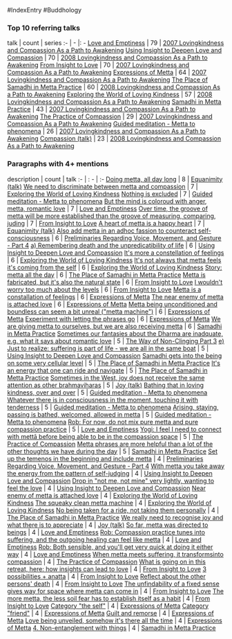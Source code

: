 #IndexEntry #Buddhology

### Top 10 referring talks
talk | count | series
:- | - |: -
<a data-href="Love and Emptiness" href="Love+and+Emptiness" class="internal-link" target="_blank" rel="noopener">Love and Emptiness</a> | 79 | <a data-href="2007 Lovingkindness and Compassion As a Path to Awakening" href="2007+Lovingkindness+and+Compassion+As+a+Path+to+Awakening" class="internal-link" target="_blank" rel="noopener">2007 Lovingkindness and Compassion As a Path to Awakening</a>
<a data-href="Using Insight to Deepen Love and Compassion" href="Using+Insight+to+Deepen+Love+and+Compassion" class="internal-link" target="_blank" rel="noopener">Using Insight to Deepen Love and Compassion</a> | 70 | <a data-href="2008 Lovingkindness and Compassion As a Path to Awakening" href="2008+Lovingkindness+and+Compassion+As+a+Path+to+Awakening" class="internal-link" target="_blank" rel="noopener">2008 Lovingkindness and Compassion As a Path to Awakening</a>
<a data-href="From Insight to Love" href="From+Insight+to+Love" class="internal-link" target="_blank" rel="noopener">From Insight to Love</a> | 70 | <a data-href="2007 Lovingkindness and Compassion As a Path to Awakening" href="2007+Lovingkindness+and+Compassion+As+a+Path+to+Awakening" class="internal-link" target="_blank" rel="noopener">2007 Lovingkindness and Compassion As a Path to Awakening</a>
<a data-href="Expressions of Metta" href="Expressions+of+Metta" class="internal-link" target="_blank" rel="noopener">Expressions of Metta</a> | 64 | <a data-href="2007 Lovingkindness and Compassion As a Path to Awakening" href="2007+Lovingkindness+and+Compassion+As+a+Path+to+Awakening" class="internal-link" target="_blank" rel="noopener">2007 Lovingkindness and Compassion As a Path to Awakening</a>
<a data-href="The Place of Samadhi in Metta Practice" href="The+Place+of+Samadhi+in+Metta+Practice" class="internal-link" target="_blank" rel="noopener">The Place of Samadhi in Metta Practice</a> | 60 | <a data-href="2008 Lovingkindness and Compassion As a Path to Awakening" href="2008+Lovingkindness+and+Compassion+As+a+Path+to+Awakening" class="internal-link" target="_blank" rel="noopener">2008 Lovingkindness and Compassion As a Path to Awakening</a>
<a data-href="Exploring the World of Loving Kindness" href="Exploring+the+World+of+Loving+Kindness" class="internal-link" target="_blank" rel="noopener">Exploring the World of Loving Kindness</a> | 57 | <a data-href="2008 Lovingkindness and Compassion As a Path to Awakening" href="2008+Lovingkindness+and+Compassion+As+a+Path+to+Awakening" class="internal-link" target="_blank" rel="noopener">2008 Lovingkindness and Compassion As a Path to Awakening</a>
<a data-href="Samadhi in Metta Practice" href="Samadhi+in+Metta+Practice" class="internal-link" target="_blank" rel="noopener">Samadhi in Metta Practice</a> | 43 | <a data-href="2007 Lovingkindness and Compassion As a Path to Awakening" href="2007+Lovingkindness+and+Compassion+As+a+Path+to+Awakening" class="internal-link" target="_blank" rel="noopener">2007 Lovingkindness and Compassion As a Path to Awakening</a>
<a data-href="The Practice of Compassion" href="The+Practice+of+Compassion" class="internal-link" target="_blank" rel="noopener">The Practice of Compassion</a> | 29 | <a data-href="2007 Lovingkindness and Compassion As a Path to Awakening" href="2007+Lovingkindness+and+Compassion+As+a+Path+to+Awakening" class="internal-link" target="_blank" rel="noopener">2007 Lovingkindness and Compassion As a Path to Awakening</a>
<a data-href="Guided meditation - Metta to phenomena" href="Guided+meditation+-+Metta+to+phenomena" class="internal-link" target="_blank" rel="noopener">Guided meditation - Metta to phenomena</a> | 26 | <a data-href="2007 Lovingkindness and Compassion As a Path to Awakening" href="2007+Lovingkindness+and+Compassion+As+a+Path+to+Awakening" class="internal-link" target="_blank" rel="noopener">2007 Lovingkindness and Compassion As a Path to Awakening</a>
<a data-href="Compassion (talk)" href="Compassion+%28talk%29" class="internal-link" target="_blank" rel="noopener">Compassion (talk)</a> | 23 | <a data-href="2008 Lovingkindness and Compassion As a Path to Awakening" href="2008+Lovingkindness+and+Compassion+As+a+Path+to+Awakening" class="internal-link" target="_blank" rel="noopener">2008 Lovingkindness and Compassion As a Path to Awakening</a>

### Paragraphs with 4+ mentions
description | count | talk
:- | : - | :-
<a aria-label-position="top" aria-label="Equanimity (talk) > Doing metta all day long" data-href="Equanimity (talk)#Doing metta all day long" href="Equanimity+%28talk%29#Doing+metta+all+day+long" class="internal-link" target="_blank" rel="noopener">Doing metta, all day long</a> | 8 | <a data-href="Equanimity (talk)" href="Equanimity+%28talk%29" class="internal-link" target="_blank" rel="noopener">Equanimity (talk)</a>
<a aria-label-position="top" aria-label="Exploring the World of Loving Kindness > We need to discriminate between metta and compassion" data-href="Exploring the World of Loving Kindness#We need to discriminate between metta and compassion" href="Exploring+the+World+of+Loving+Kindness#We+need+to+discriminate+between+metta+and+compassion" class="internal-link" target="_blank" rel="noopener">We need to discriminate between metta and compassion</a> | 7 | <a data-href="Exploring the World of Loving Kindness" href="Exploring+the+World+of+Loving+Kindness" class="internal-link" target="_blank" rel="noopener">Exploring the World of Loving Kindness</a>
<a aria-label-position="top" aria-label="Guided meditation - Metta to phenomena > Nothing is excluded" data-href="Guided meditation - Metta to phenomena#Nothing is excluded" href="Guided+meditation+-+Metta+to+phenomena#Nothing+is+excluded" class="internal-link" target="_blank" rel="noopener">Nothing is excluded</a> | 7 | <a data-href="Guided meditation - Metta to phenomena" href="Guided+meditation+-+Metta+to+phenomena" class="internal-link" target="_blank" rel="noopener">Guided meditation - Metta to phenomena</a>
<a aria-label-position="top" aria-label="Love and Emptiness > But the mind is coloroud with anger metta romantic love" data-href="Love and Emptiness#But the mind is coloroud with anger metta romantic love" href="Love+and+Emptiness#But+the+mind+is+coloroud+with+anger+metta+romantic+love" class="internal-link" target="_blank" rel="noopener">But the mind is coloroud with anger, metta, romantic love</a> | 7 | <a data-href="Love and Emptiness" href="Love+and+Emptiness" class="internal-link" target="_blank" rel="noopener">Love and Emptiness</a>
<a aria-label-position="top" aria-label="From Insight to Love > Over time the groove of metta will be more established than the groove of measuring comparing juding" data-href="From Insight to Love#Over time the groove of metta will be more established than the groove of measuring comparing juding" href="From+Insight+to+Love#Over+time+the+groove+of+metta+will+be+more+established+than+the+groove+of+measuring+comparing+juding" class="internal-link" target="_blank" rel="noopener">Over time, the groove of metta will be more established than the groove of measuring, comparing, juding</a> | 7 | <a data-href="From Insight to Love" href="From+Insight+to+Love" class="internal-link" target="_blank" rel="noopener">From Insight to Love</a>
<a aria-label-position="top" aria-label="Equanimity (talk) > A heart of metta is a happy heart" data-href="Equanimity (talk)#A heart of metta is a happy heart" href="Equanimity+%28talk%29#A+heart+of+metta+is+a+happy+heart" class="internal-link" target="_blank" rel="noopener">A heart of metta is a happy heart</a> | 7 | <a data-href="Equanimity (talk)" href="Equanimity+%28talk%29" class="internal-link" target="_blank" rel="noopener">Equanimity (talk)</a>
<a aria-label-position="top" aria-label="Preliminaries Regarding Voice, Movement, and Gesture - Part 4 > Also add metta in an adhoc fassion to counteract self-consciousness" data-href="Preliminaries Regarding Voice, Movement, and Gesture - Part 4#Also add metta in an adhoc fassion to counteract self-consciousness" href="Preliminaries+Regarding+Voice%2C+Movement%2C+and+Gesture+-+Part+4#Also+add+metta+in+an+adhoc+fassion+to+counteract+self-consciousness" class="internal-link" target="_blank" rel="noopener">Also add metta in an adhoc fassion to counteract self-consciousness</a> | 6 | <a data-href="Preliminaries Regarding Voice, Movement, and Gesture - Part 4" href="Preliminaries+Regarding+Voice%2C+Movement%2C+and+Gesture+-+Part+4" class="internal-link" target="_blank" rel="noopener">Preliminaries Regarding Voice, Movement, and Gesture - Part 4</a>
<a aria-label-position="top" aria-label="Using Insight to Deepen Love and Compassion > a Remembering death and the unpredicatibility of life" data-href="Using Insight to Deepen Love and Compassion#a Remembering death and the unpredicatibility of life" href="Using+Insight+to+Deepen+Love+and+Compassion#a+Remembering+death+and+the+unpredicatibility+of+life" class="internal-link" target="_blank" rel="noopener">a) Remembering death and the unpredicatibility of life</a> | 6 | <a data-href="Using Insight to Deepen Love and Compassion" href="Using+Insight+to+Deepen+Love+and+Compassion" class="internal-link" target="_blank" rel="noopener">Using Insight to Deepen Love and Compassion</a>
<a aria-label-position="top" aria-label="Exploring the World of Loving Kindness > Its more a constellation of feelings" data-href="Exploring the World of Loving Kindness#It's more a constellation of feelings" href="Exploring+the+World+of+Loving+Kindness#It%27s+more+a+constellation+of+feelings" class="internal-link" target="_blank" rel="noopener">It&#x27;s more a constellation of feelings</a> | 6 | <a data-href="Exploring the World of Loving Kindness" href="Exploring+the+World+of+Loving+Kindness" class="internal-link" target="_blank" rel="noopener">Exploring the World of Loving Kindness</a>
<a aria-label-position="top" aria-label="Exploring the World of Loving Kindness > Its not always that metta feels its coming from the self" data-href="Exploring the World of Loving Kindness#It's not always that metta feels it's coming from the self" href="Exploring+the+World+of+Loving+Kindness#It%27s+not+always+that+metta+feels+it%27s+coming+from+the+self" class="internal-link" target="_blank" rel="noopener">It&#x27;s not always that metta feels it&#x27;s coming from the self</a> | 6 | <a data-href="Exploring the World of Loving Kindness" href="Exploring+the+World+of+Loving+Kindness" class="internal-link" target="_blank" rel="noopener">Exploring the World of Loving Kindness</a>
<a aria-label-position="top" aria-label="The Place of Samadhi in Metta Practice > Story metta all the day" data-href="The Place of Samadhi in Metta Practice#Story metta all the day" href="The+Place+of+Samadhi+in+Metta+Practice#Story+metta+all+the+day" class="internal-link" target="_blank" rel="noopener">Story: metta all the day</a> | 6 | <a data-href="The Place of Samadhi in Metta Practice" href="The+Place+of+Samadhi+in+Metta+Practice" class="internal-link" target="_blank" rel="noopener">The Place of Samadhi in Metta Practice</a>
<a aria-label-position="top" aria-label="From Insight to Love > Metta is fabricated but its also the natural state" data-href="From Insight to Love#Metta is fabricated but it's also the natural state" href="From+Insight+to+Love#Metta+is+fabricated+but+it%27s+also+the+natural+state" class="internal-link" target="_blank" rel="noopener">Metta is fabricated, but it&#x27;s also the natural state</a> | 6 | <a data-href="From Insight to Love" href="From+Insight+to+Love" class="internal-link" target="_blank" rel="noopener">From Insight to Love</a>
<a aria-label-position="top" aria-label="From Insight to Love > I wouldnt worry too much about the levels" data-href="From Insight to Love#I wouldn't worry too much about the levels" href="From+Insight+to+Love#I+wouldn%27t+worry+too+much+about+the+levels" class="internal-link" target="_blank" rel="noopener">I wouldn&#x27;t worry too much about the levels</a> | 6 | <a data-href="From Insight to Love" href="From+Insight+to+Love" class="internal-link" target="_blank" rel="noopener">From Insight to Love</a>
<a aria-label-position="top" aria-label="Expressions of Metta > Metta is a constallation of feelings" data-href="Expressions of Metta#Metta is a constallation of feelings" href="Expressions+of+Metta#Metta+is+a+constallation+of+feelings" class="internal-link" target="_blank" rel="noopener">Metta is a constallation of feelings</a> | 6 | <a data-href="Expressions of Metta" href="Expressions+of+Metta" class="internal-link" target="_blank" rel="noopener">Expressions of Metta</a>
<a aria-label-position="top" aria-label="Expressions of Metta > The near enemy of metta is attached love" data-href="Expressions of Metta#The near enemy of metta is attached love" href="Expressions+of+Metta#The+near+enemy+of+metta+is+attached+love" class="internal-link" target="_blank" rel="noopener">The near enemy of metta is attached love</a> | 6 | <a data-href="Expressions of Metta" href="Expressions+of+Metta" class="internal-link" target="_blank" rel="noopener">Expressions of Metta</a>
<a aria-label-position="top" aria-label="Expressions of Metta > Metta being unconditioned and boundless can seem a bit unreal metta machine" data-href="Expressions of Metta#Metta being unconditioned and boundless can seem a bit unreal metta machine" href="Expressions+of+Metta#Metta+being+unconditioned+and+boundless+can+seem+a+bit+unreal+%22metta+machine%22" class="internal-link" target="_blank" rel="noopener">Metta being unconditioned and boundless can seem a bit unreal (&quot;metta machine&quot;)</a> | 6 | <a data-href="Expressions of Metta" href="Expressions+of+Metta" class="internal-link" target="_blank" rel="noopener">Expressions of Metta</a>
<a aria-label-position="top" aria-label="Expressions of Metta > Experiment with letting the phrases go" data-href="Expressions of Metta#Experiment with letting the phrases go" href="Expressions+of+Metta#Experiment+with+letting+the+phrases+go" class="internal-link" target="_blank" rel="noopener">Experiment with letting the phrases go</a> | 6 | <a data-href="Expressions of Metta" href="Expressions+of+Metta" class="internal-link" target="_blank" rel="noopener">Expressions of Metta</a>
<a aria-label-position="top" aria-label="Samadhi in Metta Practice > We are giving metta to ourselves but we are also receiving metta" data-href="Samadhi in Metta Practice#We are giving metta to ourselves but we are also receiving metta" href="Samadhi+in+Metta+Practice#We+are+giving+metta+to+ourselves+but+we+are+also+receiving+metta" class="internal-link" target="_blank" rel="noopener">We are giving metta to ourselves, but we are also receiving metta</a> | 6 | <a data-href="Samadhi in Metta Practice" href="Samadhi+in+Metta+Practice" class="internal-link" target="_blank" rel="noopener">Samadhi in Metta Practice</a>
<a aria-label-position="top" aria-label="The Way of Non-Clinging Part 3 > Sometimes our fantasies about the Dharma are inadquate e g what it says about romantic love" data-href="The Way of Non-Clinging Part 3#Sometimes our fantasies about the Dharma are inadquate e g what it says about romantic love" href="The+Way+of+Non-Clinging+Part+3#Sometimes+our+fantasies+about+the+Dharma+are+inadquate+e+g+what+it+says+about+romantic+love" class="internal-link" target="_blank" rel="noopener">Sometimes our fantasies about the Dharma are inadquate, e.g. what it says about romantic love</a> | 5 | <a data-href="The Way of Non-Clinging Part 3" href="The+Way+of+Non-Clinging+Part+3" class="internal-link" target="_blank" rel="noopener">The Way of Non-Clinging Part 3</a>
<a aria-label-position="top" aria-label="Using Insight to Deepen Love and Compassion > e Just to realize suffering is part of life - we are all in the same boat" data-href="Using Insight to Deepen Love and Compassion#e Just to realize suffering is part of life - we are all in the same boat" href="Using+Insight+to+Deepen+Love+and+Compassion#e+Just+to+realize+suffering+is+part+of+life+-+we+are+all+in+the+same+boat" class="internal-link" target="_blank" rel="noopener">e) Just to realize: suffering is part of life - we are all in the same boat</a> | 5 | <a data-href="Using Insight to Deepen Love and Compassion" href="Using+Insight+to+Deepen+Love+and+Compassion" class="internal-link" target="_blank" rel="noopener">Using Insight to Deepen Love and Compassion</a>
<a aria-label-position="top" aria-label="The Place of Samadhi in Metta Practice > Samadhi gets into the being on some very cellular level" data-href="The Place of Samadhi in Metta Practice#Samadhi gets into the being on some very cellular level" href="The+Place+of+Samadhi+in+Metta+Practice#Samadhi+gets+into+the+being+on+some+very+cellular+level" class="internal-link" target="_blank" rel="noopener">Samadhi gets into the being on some very cellular level</a> | 5 | <a data-href="The Place of Samadhi in Metta Practice" href="The+Place+of+Samadhi+in+Metta+Practice" class="internal-link" target="_blank" rel="noopener">The Place of Samadhi in Metta Practice</a>
<a aria-label-position="top" aria-label="The Place of Samadhi in Metta Practice > Its an energy that one can ride and navigate" data-href="The Place of Samadhi in Metta Practice#It's an energy that one can ride and navigate" href="The+Place+of+Samadhi+in+Metta+Practice#It%27s+an+energy+that+one+can+ride+and+navigate" class="internal-link" target="_blank" rel="noopener">It&#x27;s an energy that one can ride and navigate</a> | 5 | <a data-href="The Place of Samadhi in Metta Practice" href="The+Place+of+Samadhi+in+Metta+Practice" class="internal-link" target="_blank" rel="noopener">The Place of Samadhi in Metta Practice</a>
<a aria-label-position="top" aria-label="Joy (talk) > Sometimes in the West joy does not receive the same attention as other brahmaviharas" data-href="Joy (talk)#Sometimes in the West joy does not receive the same attention as other brahmaviharas" href="Joy+%28talk%29#Sometimes+in+the+West+joy+does+not+receive+the+same+attention+as+other+brahmaviharas" class="internal-link" target="_blank" rel="noopener">Sometimes in the West, joy does not receive the same attention as other brahmaviharas</a> | 5 | <a data-href="Joy (talk)" href="Joy+%28talk%29" class="internal-link" target="_blank" rel="noopener">Joy (talk)</a>
<a aria-label-position="top" aria-label="Guided meditation - Metta to phenomena > Bathing that in loving kindness over and over" data-href="Guided meditation - Metta to phenomena#Bathing that in loving kindness over and over" href="Guided+meditation+-+Metta+to+phenomena#Bathing+that+in+loving+kindness+over+and+over" class="internal-link" target="_blank" rel="noopener">Bathing that in loving kindness, over and over</a> | 5 | <a data-href="Guided meditation - Metta to phenomena" href="Guided+meditation+-+Metta+to+phenomena" class="internal-link" target="_blank" rel="noopener">Guided meditation - Metta to phenomena</a>
<a aria-label-position="top" aria-label="Guided meditation - Metta to phenomena > Whatever there is in consciousness in the moment touching it with tenderness" data-href="Guided meditation - Metta to phenomena#Whatever there is in consciousness in the moment touching it with tenderness" href="Guided+meditation+-+Metta+to+phenomena#Whatever+there+is+in+consciousness+in+the+moment+touching+it+with+tenderness" class="internal-link" target="_blank" rel="noopener">Whatever there is in consciousness in the moment, touching it with tenderness</a> | 5 | <a data-href="Guided meditation - Metta to phenomena" href="Guided+meditation+-+Metta+to+phenomena" class="internal-link" target="_blank" rel="noopener">Guided meditation - Metta to phenomena</a>
<a aria-label-position="top" aria-label="Guided meditation - Metta to phenomena > Arising staying passing is bathed welcomed allowed in metta" data-href="Guided meditation - Metta to phenomena#Arising staying passing is bathed welcomed allowed in metta" href="Guided+meditation+-+Metta+to+phenomena#Arising+staying+passing+is+bathed+welcomed+allowed+in+metta" class="internal-link" target="_blank" rel="noopener">Arising, staying, passing is bathed, welcomed, allowed in metta</a> | 5 | <a data-href="Guided meditation - Metta to phenomena" href="Guided+meditation+-+Metta+to+phenomena" class="internal-link" target="_blank" rel="noopener">Guided meditation - Metta to phenomena</a>
<a aria-label-position="top" aria-label="Love and Emptiness >  Rob For now do not mix pure metta and pure compassion practice" data-href="Love and Emptiness# Rob For now do not mix pure metta and pure compassion practice" href="Love+and+Emptiness#+Rob+For+now+do+not+mix+pure+metta+and+pure+compassion+practice" class="internal-link" target="_blank" rel="noopener"> Rob: For now, do not mix pure metta and pure compassion practice</a> | 5 | <a data-href="Love and Emptiness" href="Love+and+Emptiness" class="internal-link" target="_blank" rel="noopener">Love and Emptiness</a>
<a aria-label-position="top" aria-label="The Practice of Compassion > Yogi I feel I need to connect with mettā before being able to be in the compassion space" data-href="The Practice of Compassion#Yogi I feel I need to connect with mettā before being able to be in the compassion space" href="The+Practice+of+Compassion#Yogi+I+feel+I+need+to+connect+with+mett%C4%81+before+being+able+to+be+in+the+compassion+space" class="internal-link" target="_blank" rel="noopener">Yogi: I feel I need to connect with mettā before being able to be in the compassion space</a> | 5 | <a data-href="The Practice of Compassion" href="The+Practice+of+Compassion" class="internal-link" target="_blank" rel="noopener">The Practice of Compassion</a>
<a aria-label-position="top" aria-label="Samadhi in Metta Practice > Metta phrases are more helpful than a lot of the other thoughts we have during the day" data-href="Samadhi in Metta Practice#Metta phrases are more helpful than a lot of the other thoughts we have during the day" href="Samadhi+in+Metta+Practice#Metta+phrases+are+more+helpful+than+a+lot+of+the+other+thoughts+we+have+during+the+day" class="internal-link" target="_blank" rel="noopener">Metta phrases are more helpful than a lot of the other thoughts we have during the day</a> | 5 | <a data-href="Samadhi in Metta Practice" href="Samadhi+in+Metta+Practice" class="internal-link" target="_blank" rel="noopener">Samadhi in Metta Practice</a>
<a aria-label-position="top" aria-label="Preliminaries Regarding Voice, Movement, and Gesture - Part 4 > Set up the temenos in the beginning and include metta" data-href="Preliminaries Regarding Voice, Movement, and Gesture - Part 4#Set up the temenos in the beginning and include metta" href="Preliminaries+Regarding+Voice%2C+Movement%2C+and+Gesture+-+Part+4#Set+up+the+temenos+in+the+beginning+and+include+metta" class="internal-link" target="_blank" rel="noopener">Set up the temenos in the beginning and include metta</a> | 4 | <a data-href="Preliminaries Regarding Voice, Movement, and Gesture - Part 4" href="Preliminaries+Regarding+Voice%2C+Movement%2C+and+Gesture+-+Part+4" class="internal-link" target="_blank" rel="noopener">Preliminaries Regarding Voice, Movement, and Gesture - Part 4</a>
<a aria-label-position="top" aria-label="Using Insight to Deepen Love and Compassion > With metta you take away the energy from the pattern of self-judging" data-href="Using Insight to Deepen Love and Compassion#With metta you take away the energy from the pattern of self-judging" href="Using+Insight+to+Deepen+Love+and+Compassion#With+metta+you+take+away+the+energy+from+the+pattern+of+self-judging" class="internal-link" target="_blank" rel="noopener">With metta you take away the energy from the pattern of self-judging</a> | 4 | <a data-href="Using Insight to Deepen Love and Compassion" href="Using+Insight+to+Deepen+Love+and+Compassion" class="internal-link" target="_blank" rel="noopener">Using Insight to Deepen Love and Compassion</a>
<a aria-label-position="top" aria-label="Using Insight to Deepen Love and Compassion > Drop in not me not mine very lightly wanting to feel the love" data-href="Using Insight to Deepen Love and Compassion#Drop in not me not mine very lightly wanting to feel the love" href="Using+Insight+to+Deepen+Love+and+Compassion#Drop+in+%22not+me+not+mine%22+very+lightly+wanting+to+feel+the+love" class="internal-link" target="_blank" rel="noopener">Drop in &quot;not me, not mine&quot; very lightly, wanting to feel the love</a> | 4 | <a data-href="Using Insight to Deepen Love and Compassion" href="Using+Insight+to+Deepen+Love+and+Compassion" class="internal-link" target="_blank" rel="noopener">Using Insight to Deepen Love and Compassion</a>
<a aria-label-position="top" aria-label="Exploring the World of Loving Kindness > Near enemy of metta is attached love" data-href="Exploring the World of Loving Kindness#Near enemy of metta is attached love" href="Exploring+the+World+of+Loving+Kindness#Near+enemy+of+metta+is+attached+love" class="internal-link" target="_blank" rel="noopener">Near enemy of metta is attached love</a> | 4 | <a data-href="Exploring the World of Loving Kindness" href="Exploring+the+World+of+Loving+Kindness" class="internal-link" target="_blank" rel="noopener">Exploring the World of Loving Kindness</a>
<a aria-label-position="top" aria-label="Exploring the World of Loving Kindness > The squeaky clean metta machine" data-href="Exploring the World of Loving Kindness#The squeaky clean metta machine" href="Exploring+the+World+of+Loving+Kindness#The+squeaky+clean+metta+machine" class="internal-link" target="_blank" rel="noopener">The squeaky clean metta machine</a> | 4 | <a data-href="Exploring the World of Loving Kindness" href="Exploring+the+World+of+Loving+Kindness" class="internal-link" target="_blank" rel="noopener">Exploring the World of Loving Kindness</a>
<a aria-label-position="top" aria-label="The Place of Samadhi in Metta Practice > No being taken for a ride not taking them personally" data-href="The Place of Samadhi in Metta Practice#No being taken for a ride not taking them personally" href="The+Place+of+Samadhi+in+Metta+Practice#No+being+taken+for+a+ride+not+taking+them+personally" class="internal-link" target="_blank" rel="noopener">No being taken for a ride, not taking them personally</a> | 4 | <a data-href="The Place of Samadhi in Metta Practice" href="The+Place+of+Samadhi+in+Metta+Practice" class="internal-link" target="_blank" rel="noopener">The Place of Samadhi in Metta Practice</a>
<a aria-label-position="top" aria-label="Joy (talk) > We really need to recognise joy and what there is to appreciate" data-href="Joy (talk)#We really need to recognise joy and what there is to appreciate" href="Joy+%28talk%29#We+really+need+to+recognise+joy+and+what+there+is+to+appreciate" class="internal-link" target="_blank" rel="noopener">We really need to recognise joy and what there is to appreciate</a> | 4 | <a data-href="Joy (talk)" href="Joy+%28talk%29" class="internal-link" target="_blank" rel="noopener">Joy (talk)</a>
<a aria-label-position="top" aria-label="Love and Emptiness > So far metta was directed to beings" data-href="Love and Emptiness#So far metta was directed to beings" href="Love+and+Emptiness#So+far+metta+was+directed+to+beings" class="internal-link" target="_blank" rel="noopener">So far, metta was directed to beings</a> | 4 | <a data-href="Love and Emptiness" href="Love+and+Emptiness" class="internal-link" target="_blank" rel="noopener">Love and Emptiness</a>
<a aria-label-position="top" aria-label="Love and Emptiness > Rob Compassion practice tunes into suffering and the outgoing healing can feel like metta" data-href="Love and Emptiness#Rob Compassion practice tunes into suffering and the outgoing healing can feel like metta" href="Love+and+Emptiness#Rob+Compassion+practice+tunes+into+suffering+and+the+outgoing+healing+can+feel+like+metta" class="internal-link" target="_blank" rel="noopener">Rob: Compassion practice tunes into suffering, and the outgoing healing can feel like metta</a> | 4 | <a data-href="Love and Emptiness" href="Love+and+Emptiness" class="internal-link" target="_blank" rel="noopener">Love and Emptiness</a>
<a aria-label-position="top" aria-label="Love and Emptiness > Rob Both sensible and youll get very quick at doing it either way" data-href="Love and Emptiness#Rob Both sensible and you'll get very quick at doing it either way" href="Love+and+Emptiness#Rob+Both+sensible+and+you%27ll+get+very+quick+at+doing+it+either+way" class="internal-link" target="_blank" rel="noopener">Rob: Both sensible, and you&#x27;ll get very quick at doing it either way</a> | 4 | <a data-href="Love and Emptiness" href="Love+and+Emptiness" class="internal-link" target="_blank" rel="noopener">Love and Emptiness</a>
<a aria-label-position="top" aria-label="The Practice of Compassion > When metta meets suffering it transformsinto compassion" data-href="The Practice of Compassion#When metta meets suffering it transformsinto compassion" href="The+Practice+of+Compassion#When+metta+meets+suffering+it+transformsinto+compassion" class="internal-link" target="_blank" rel="noopener">When metta meets suffering, it transformsinto compassion</a> | 4 | <a data-href="The Practice of Compassion" href="The+Practice+of+Compassion" class="internal-link" target="_blank" rel="noopener">The Practice of Compassion</a>
<a aria-label-position="top" aria-label="From Insight to Love > What is going on in this retreat here how insights can lead to love" data-href="From Insight to Love#What is going on in this retreat here how insights can lead to love" href="From+Insight+to+Love#What+is+going+on+in+this+retreat+here+how+insights+can+lead+to+love" class="internal-link" target="_blank" rel="noopener">What is going on in this retreat, here: how insights can lead to love</a> | 4 | <a data-href="From Insight to Love" href="From+Insight+to+Love" class="internal-link" target="_blank" rel="noopener">From Insight to Love</a>
<a aria-label-position="top" aria-label="From Insight to Love > 3 possibilities + anatta" data-href="From Insight to Love#3 possibilities + anatta" href="From+Insight+to+Love#3+possibilities+%2B+anatta" class="internal-link" target="_blank" rel="noopener">3 possibilities + anatta</a> | 4 | <a data-href="From Insight to Love" href="From+Insight+to+Love" class="internal-link" target="_blank" rel="noopener">From Insight to Love</a>
<a aria-label-position="top" aria-label="From Insight to Love > Reflect about the other persons death" data-href="From Insight to Love#Reflect about the other persons' death" href="From+Insight+to+Love#Reflect+about+the+other+persons%27+death" class="internal-link" target="_blank" rel="noopener">Reflect about the other persons&#x27; death</a> | 4 | <a data-href="From Insight to Love" href="From+Insight+to+Love" class="internal-link" target="_blank" rel="noopener">From Insight to Love</a>
<a aria-label-position="top" aria-label="From Insight to Love > The unfindability of a fixed sense gives way for space where metta can come in" data-href="From Insight to Love#The unfindability of a fixed sense gives way for space where metta can come in" href="From+Insight+to+Love#The+unfindability+of+a+fixed+sense+gives+way+for+space+where+metta+can+come+in" class="internal-link" target="_blank" rel="noopener">The unfindability of a fixed sense gives way for space where metta can come in</a> | 4 | <a data-href="From Insight to Love" href="From+Insight+to+Love" class="internal-link" target="_blank" rel="noopener">From Insight to Love</a>
<a aria-label-position="top" aria-label="From Insight to Love > The more metta the less soil fear has to establish itself as a habit" data-href="From Insight to Love#The more metta the less soil fear has to establish itself as a habit" href="From+Insight+to+Love#The+more+metta+the+less+soil+fear+has+to+establish+itself+as+a+habit" class="internal-link" target="_blank" rel="noopener">The more metta, the less soil fear has to establish itself as a habit</a> | 4 | <a data-href="From Insight to Love" href="From+Insight+to+Love" class="internal-link" target="_blank" rel="noopener">From Insight to Love</a>
<a aria-label-position="top" aria-label="Expressions of Metta > Category the self" data-href="Expressions of Metta#Category the self" href="Expressions+of+Metta#Category+%22the+self%22" class="internal-link" target="_blank" rel="noopener">Category &quot;the self&quot;</a> | 4 | <a data-href="Expressions of Metta" href="Expressions+of+Metta" class="internal-link" target="_blank" rel="noopener">Expressions of Metta</a>
<a aria-label-position="top" aria-label="Expressions of Metta > Category friend" data-href="Expressions of Metta#Category friend" href="Expressions+of+Metta#Category+%22friend%22" class="internal-link" target="_blank" rel="noopener">Category &quot;friend&quot;</a> | 4 | <a data-href="Expressions of Metta" href="Expressions+of+Metta" class="internal-link" target="_blank" rel="noopener">Expressions of Metta</a>
<a aria-label-position="top" aria-label="Expressions of Metta > Guilt and remorse" data-href="Expressions of Metta#Guilt and remorse" href="Expressions+of+Metta#Guilt+and+remorse" class="internal-link" target="_blank" rel="noopener">Guilt and remorse</a> | 4 | <a data-href="Expressions of Metta" href="Expressions+of+Metta" class="internal-link" target="_blank" rel="noopener">Expressions of Metta</a>
<a aria-label-position="top" aria-label="Expressions of Metta > Love being unveiled somehow its there all the time" data-href="Expressions of Metta#Love being unveiled somehow it's there all the time" href="Expressions+of+Metta#Love+being+unveiled+somehow+it%27s+there+all+the+time" class="internal-link" target="_blank" rel="noopener">Love being unveiled, somehow it&#x27;s there all the time</a> | 4 | <a data-href="Expressions of Metta" href="Expressions+of+Metta" class="internal-link" target="_blank" rel="noopener">Expressions of Metta</a>
<a aria-label-position="top" aria-label="Samadhi in Metta Practice > 4 Non-entanglement with things" data-href="Samadhi in Metta Practice#4 Non-entanglement with things" href="Samadhi+in+Metta+Practice#4+Non-entanglement+with+things" class="internal-link" target="_blank" rel="noopener">4. Non-entanglement with things</a> | 4 | <a data-href="Samadhi in Metta Practice" href="Samadhi+in+Metta+Practice" class="internal-link" target="_blank" rel="noopener">Samadhi in Metta Practice</a>

